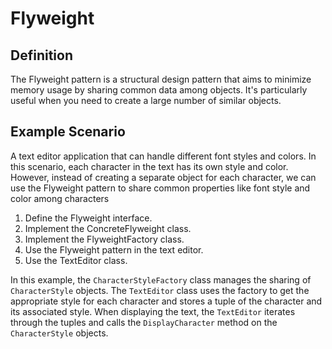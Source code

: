# Flyweight

## Definition

The Flyweight pattern is a structural design pattern that aims to minimize memory usage by sharing common data among objects. It's particularly useful when you need to create a large number of similar objects.

## Example Scenario

A text editor application that can handle different font styles and colors. In this scenario, each character in the text has its own style and color. However, instead of creating a separate object for each character, we can use the Flyweight pattern to share common properties like font style and color among characters

1. Define the Flyweight interface.
2. Implement the ConcreteFlyweight class.
3. Implement the FlyweightFactory class.
4. Use the Flyweight pattern in the text editor.
5. Use the TextEditor class.

In this example, the `CharacterStyleFactory` class manages the sharing of `CharacterStyle` objects. The `TextEditor` class uses the factory to get the appropriate style for each character and stores a tuple of the character and its associated style. When displaying the text, the `TextEditor` iterates through the tuples and calls the `DisplayCharacter` method on the `CharacterStyle` objects.
